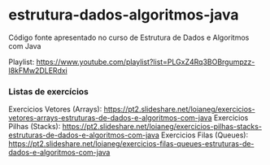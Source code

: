 # estrutura-dados-algoritmos-java
 Código fonte apresentado no curso de Estrutura de Dados e Algoritmos com Java

Playlist: https://www.youtube.com/playlist?list=PLGxZ4Rq3BOBrgumpzz-l8kFMw2DLERdxi

### Listas de exercícios
Exercicios Vetores (Arrays): https://pt2.slideshare.net/loianeg/exercicios-vetores-arrays-estruturas-de-dados-e-algoritmos-com-java
Exercicios Pilhas (Stacks): https://pt2.slideshare.net/loianeg/exercicios-pilhas-stacks-estruturas-de-dados-e-algoritmos-com-java
Exercicios Filas (Queues): https://pt2.slideshare.net/loianeg/exercicios-filas-queues-estruturas-de-dados-e-algoritmos-com-java
